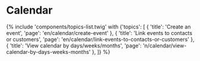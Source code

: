# Calendar

{% include 'components/topics-list.twig' with {'topics': [
  { 'title': 'Create an event', 'page': 'en/calendar/create-event' },
  { 'title': 'Link events to contacts or customers', 'page': 'en/calendar/link-events-to-contacts-or-customers' },
  { 'title': 'View calendar by days/weeks/months', 'page': 'n/calendar/view-calendar-by-days-weeks-months' },
]} %}